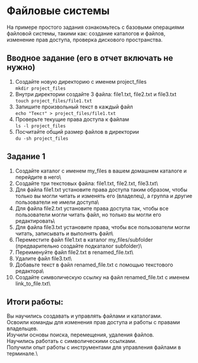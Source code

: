 # Файловые системы
На примере простого задания ознакомьтесь с базовыми операциями файловой системы, такими как: создание каталогов и файлов, изменение прав доступа, проверка дискового пространства.
## Вводное задание (его в отчет включать не нужно)
1. Создайте новую директорию с именем project_files\
```mkdir project_files```
2. Внутри директории создайте 3 файла: file1.txt, file2.txt и file3.txt\
```touch project_files/file1.txt```
3. Запишите произвольный текст в каждый файл\
```echo "Текст" > project_files/file1.txt ```
4. Проверьте текущие права доступа к файлам\
```ls -l project_files```
5. Посчитайте общий размер файлов в директории\
```du -sh project_files``` 
## Задание 1
1. Создайте каталог с именем my_files в вашем домашнем каталоге и перейдите в него\
2. Создайте три текстовых файла: file1.txt, file2.txt, file3.txt\
3. Для файла file1.txt установите права доступа таким образом, чтобы только вы могли читать и изменять его (владелец), а группа и другие пользователи не имели доступа\
4. Для файла file2.txt установите права доступа так, чтобы все пользователи могли читать файл, но только вы могли его редактировать\
5. Для файла file3.txt установите права, чтобы все пользователи могли читать, записывать и выполнять файл\
6. Переместите файл file1.txt в каталог my_files/subfolder (предварительно создайте подкаталог subfolder)\
7. Переименуйте файл file2.txt в renamed_file.txt\
8. Удалите файл file3.txt\
9. Добавьте текст в файл renamed_file.txt с помощью текстового редактора\
10. Создайте символическую ссылку на файл renamed_file.txt с именем link_to_file.txt\
## Итоги работы:
Вы научились создавать и управлять файлами и каталогами.\
Освоили команды для изменения прав доступа и работы с правами владельцев.\
Изучили основы поиска, перемещения, удаления файлов.\
Научились работать с символическими ссылками.\
Получили опыт работы с инструментами для управления файлами в терминале.\


